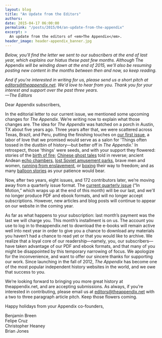 ```yaml
---
layout: blog
title: "An Update from the Editors"
authors:
date: 2015-04-17 06:00:00
permalink: "/posts/2015/04/an-update-from-the-appendix"
excerpt: >
  An update from the editors of <em>The Appendix</em>.
header_image: header-appendix_banner.jpg
---
```

<em> Below, you'll find the letter we sent to our subscribers at the end of last year, which explains our hiatus these past few months. Although </em>The Appendix<em> will be winding down at the end of 2015, we'll also be resuming posting new content in the months between then and now, so keep reading. <br>

And if you're interested in writing for us, please send us a short pitch at editors@theappendix.net. We'd love to hear from you. Thank you for your interest and support over the past three years. <br>
—The Editors  </em>

Dear Appendix subscribers,

In the editorial letter to our current issue, we mentioned some upcoming changes for *The Appendix.* We’re writing now to explain what those changes are. The idea for *The Appendix* was hatched on a porch in Austin, TX about five years ago. Three years after that, we were scattered across Texas, Brazil, and Peru, putting the finishing touches on [our first issue](http://theappendix.net/issues/2012/12), a labor of love that we promised would serve as a salon for 'Things often tossed in the dustbin of history—but better off in *The Appendix*.' In retrospect, those 'things' were seeds, and with your support they flowered: stories of the [birth of fire](http://theappendix.net/issues/2014/7/quests-for-fire-neanderthals-and-science-fiction); [Chinese ghost tales](http://theappendix.net/issues/2013/4/the-woman-in-green-a-chinese-ghost-tale-from-mao-to-ming-1981-1381) told in reverse; ancient Andean [echo chambers](http://theappendix.net/issues/2013/7/tuned-to-the-senses-an-archaeoacoustic-perspective-on-ancient-chavin), [lost Soviet amusement parks](http://theappendix.net/issues/2014/1/the-most-soviet-park-in-russia), brave men and women, [running from enslavement](http://theappendix.net/issues/2013/10/reclaiming-a-fugitive-landscape), or [boxing](http://theappendix.net/issues/2013/4/the-phantom-punch) their way to freedom; and as many [balloon stories](http://theappendix.net/issues/2014/10/an-art-of-air-and-fire-brazils-renegade-balloonists) as your patience would bear.

Now, after two years, eight issues, and 172 contributors later, we’re moving away from a quarterly issue format. The [current quarterly issue](http://theappendix.net/issues/2014/10) (“In Motion,” which wraps up at the end of this month) will be our last, and we'll no longer produce PDF and ebook formats, and will no longer accept subscriptions. However, new articles and blog posts will continue to appear on our website in the coming year.

As far as what happens to your subscription: last month’s payment was the last we will charge you. This month’s installment is on us. The account you use to log in to theappendix.net to download the e-books will remain active well into next year in order to give you a chance to download any materials you haven’t had a chance to read yet or that you would like to archive. We realize that a loyal core of our readership—namely, you, our subscribers—have taken advantage of our PDF and ebook formats, and that many of you might be disappointed by this temporary narrowing of focus. We apologize for the inconvenience, and want to offer our sincere thanks for supporting our work. Since launching in the fall of 2012, *The Appendix* has become one of the most popular independent history websites in the world, and we owe that success to you.

We’re looking forward to bringing you more great history at theappendix.net, and are accepting submissions. As always, if you’re interested in contributing, please email us at editors@theappendix.net with a two to three paragraph article pitch. Keep those flowers coming.

Happy holidays from your Appendix co-founders,

Benjamin Breen<br>
Felipe Cruz<br>
Christopher Heaney<br>
Brian Jones
